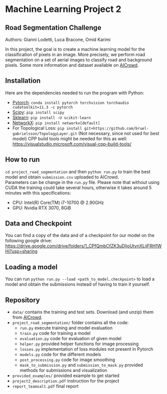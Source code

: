 # Machine Learning Project 2
## Road Segmentation Challenge

Authors: Gianni Lodetti, Luca Bracone, Omid Karimi

In this project, the goal is to create a machine learning model for the classification of pixels in an image. More precisely, we perform road segmentation on a set of aerial images to classify road and background pixels. Some more information and dataset available on [AICrowd](https://www.aicrowd.com/challenges/epfl-ml-road-segmentation).

## Installation
Here are the dependencies needed to run the program with Python:

- [Pytorch](https://pytorch.org/): ```conda install pytorch torchvision torchaudio cudatoolkit=11.3 -c pytorch```
- [Scipy](https://scipy.org/install/): ```pip install scipy```
- [Sklearn](https://scikit-learn.org/stable/install.html): ```pip install -U scikit-learn```
- [NetworkX](https://networkx.org/documentation/stable/install.html): ```pip install networkx[default]``` 
- For Topological Loss: ```pip install git+https://github.com/bruel-gabrielsson/TopologyLayer.git``` 
    (Not necessary, since not used for best model) CPP build tools might be needed for this as well: https://visualstudio.microsoft.com/visual-cpp-build-tools/

## How to run
`cd project_road_segmentation` and then ```python run.py``` to train the best model and obtain ```submission.csv``` uploaded to AICrowd. </br >
Parameters can be change in the ```run.py``` file.
Please note that without using CUDA the training could take several hours, otherwise it takes around 5 minutes with this specifications: </br >
- CPU: Intel(R) Core(TM) i7-10700 @ 2.90GHz
- GPU: Nvidia RTX 3070, 8GiB

## Data and Checkpoint
You can find a copy of the data and of a checkpoint for our model on the following google drive:
https://drive.google.com/drive/folders/1_CPfQmbCfZK3uDIjoUtynXLijFRH1WHi?usp=sharing

## Loading a model
You can run `python run.py --load <path_to_model.checkpoint>` to load a model and obtain the submissions instead of having to train it yourself.

## Repository
- ```data/``` contains the training and test sets. Download (and unzip) them from [AICrowd](https://www.aicrowd.com/challenges/epfl-ml-road-segmentation/dataset_files).
- ```project_road_segmentation/``` folder contains all the code:
  - ```run.py``` execute training and model evaluation
  - ```train.py``` code for training a model
  - ```evaluation.py``` code for evaluation of given model
  - ```helper.py``` provided helper functions for image processing
  - ```losses.py``` implementation of loss modules not present in Pytorch
  - ```models.py``` code for the different models
  - ```post_processing.py``` code for image smoothing
  - ```mask_to_submission.py``` and ```submission_to_mask.py``` provided methods for submissions and visualization
- ```provided_examples/``` provided example to get started
- ```project2_description.pdf``` instruction for the project
- ```report_teamsalt.pdf``` final report 
